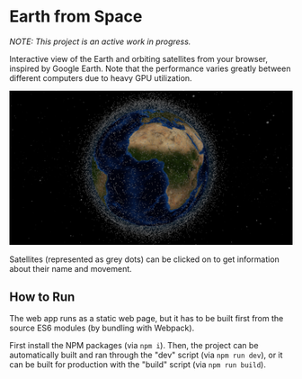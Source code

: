 # Earth from Space

*NOTE: This project is an active work in progress.*

Interactive view of the Earth and orbiting satellites from your browser, inspired by Google Earth. Note that the performance varies greatly between different computers due to heavy GPU utilization.

![Earth with satellites](readme-assets/earth-with-satellites.png)

Satellites (represented as grey dots) can be clicked on to get information about their name and movement.


## How to Run

The web app runs as a static web page, but it has to be built first from the source ES6 modules (by bundling with Webpack).

First install the NPM packages (via `npm i`). Then, the project can be automatically built and ran through the "dev" script (via `npm run dev`), or it can be built for production with the "build" script (via `npm run build`).
